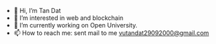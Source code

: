 - 👋 Hi, I’m Tan Dat
- 👀 I’m interested in web and blockchain 
- 🌱 I’m currently working on Open University.
- 📫 How to reach me: sent mail to me  <a href = "email:vutandat29092000@gmail.com">vutandat29092000@gmail.com</a>
